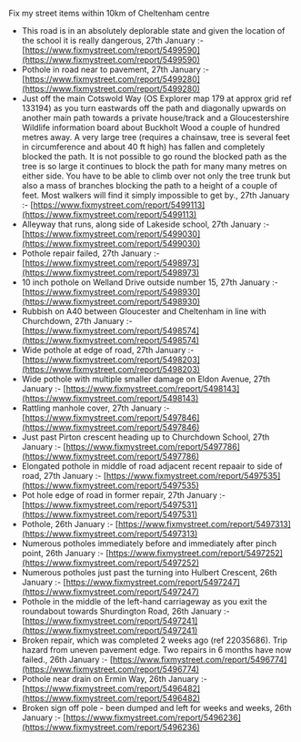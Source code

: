 Fix my street items within 10km of Cheltenham centre

<!-- fix_marker starts -->

- This road is in an absolutely deplorable state and given the location of the school it is really dangerous, 27th January :- [https://www.fixmystreet.com/report/5499590](https://www.fixmystreet.com/report/5499590)
- Pothole in road near to pavement, 27th January :- [https://www.fixmystreet.com/report/5499280](https://www.fixmystreet.com/report/5499280)
- Just off the main Cotswold Way (OS Explorer map 179 at approx grid ref 133194) as you turn eastwards off the path and diagonally upwards on another main path towards a private house/track and a Gloucestershire Wildlife information board about Buckholt Wood a couple of hundred metres away. A very large tree (requires a chainsaw, tree is several feet in circumference and about 40 ft high) has fallen and completely blocked the path. It is not possible to go round the blocked path as the tree is so large it continues to block the path for many many metres on either side. You have to be able to climb over not only the tree trunk but also a mass of branches blocking the path to a height of a couple of feet. Most walkers will find it simply impossible to get by., 27th January :- [https://www.fixmystreet.com/report/5499113](https://www.fixmystreet.com/report/5499113)
- Alleyway that runs, along side of Lakeside school, 27th January :- [https://www.fixmystreet.com/report/5499030](https://www.fixmystreet.com/report/5499030)
- Pothole repair failed, 27th January :- [https://www.fixmystreet.com/report/5498973](https://www.fixmystreet.com/report/5498973)
- 10 inch pothole on Welland Drive outside number 15, 27th January :- [https://www.fixmystreet.com/report/5498930](https://www.fixmystreet.com/report/5498930)
- Rubbish on A40 between Gloucester and Cheltenham in line with Churchdown, 27th January :- [https://www.fixmystreet.com/report/5498574](https://www.fixmystreet.com/report/5498574)
- Wide pothole at edge of road, 27th January :- [https://www.fixmystreet.com/report/5498203](https://www.fixmystreet.com/report/5498203)
- Wide pothole with multiple smaller damage on Eldon Avenue, 27th January :- [https://www.fixmystreet.com/report/5498143](https://www.fixmystreet.com/report/5498143)
- Rattling manhole cover, 27th January :- [https://www.fixmystreet.com/report/5497846](https://www.fixmystreet.com/report/5497846)
- Just past Pirton crescent heading up to Churchdown School, 27th January :- [https://www.fixmystreet.com/report/5497786](https://www.fixmystreet.com/report/5497786)
- Elongated pothole in middle of road adjacent recent repaair to side of road, 27th January :- [https://www.fixmystreet.com/report/5497535](https://www.fixmystreet.com/report/5497535)
- Pot hole edge of road in former repair, 27th January :- [https://www.fixmystreet.com/report/5497531](https://www.fixmystreet.com/report/5497531)
- Pothole, 26th January :- [https://www.fixmystreet.com/report/5497313](https://www.fixmystreet.com/report/5497313)
- Numerous potholes immediately before and immediately after pinch point, 26th January :- [https://www.fixmystreet.com/report/5497252](https://www.fixmystreet.com/report/5497252)
- Numerous potholes just past the turning into Hulbert Crescent, 26th January :- [https://www.fixmystreet.com/report/5497247](https://www.fixmystreet.com/report/5497247)
- Pothole in the middle of the left-hand carriageway as you exit the roundabout towards Shurdington Road, 26th January :- [https://www.fixmystreet.com/report/5497241](https://www.fixmystreet.com/report/5497241)
- Broken repair, which was completed 2 weeks ago (ref 22035686). Trip hazard from uneven pavement edge. Two repairs in 6 months have now failed., 26th January :- [https://www.fixmystreet.com/report/5496774](https://www.fixmystreet.com/report/5496774)
- Pothole near drain on Ermin Way, 26th January :- [https://www.fixmystreet.com/report/5496482](https://www.fixmystreet.com/report/5496482)
- Broken sign off pole - been dumped and left for weeks and weeks, 26th January :- [https://www.fixmystreet.com/report/5496236](https://www.fixmystreet.com/report/5496236)

<!-- fix_marker ends -->